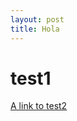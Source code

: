 ```yaml
---
layout: post
title: Hola
---
```


# test1

[A link to test2](//github.com/franfran3/test2/README.md)
